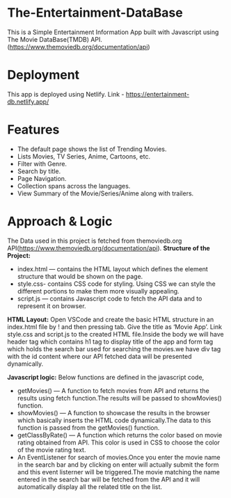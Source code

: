 # The-Entertainment-DataBase
This is a Simple Entertainment Information App built with Javascript using The Movie DataBase(TMDB) API.
(https://www.themoviedb.org/documentation/api) 

# Deployment
This app is deployed using Netlify.
Link - https://entertainment-db.netlify.app/

# Features
- The default page shows the list of Trending Movies.
- Lists Movies, TV Series, Anime, Cartoons, etc.
- Filter with Genre.
- Search by title.
- Page Navigation.
- Collection spans across the languages.
- View Summary of the Movie/Series/Anime along with trailers.

# Approach & Logic
The Data used in this project is fetched from themoviedb.org API(https://www.themoviedb.org/documentation/api).
**Structure of the Project:**
- index.html — contains the HTML layout which defines the element structure that would be shown on the page.
- style.css- contains CSS code for styling. Using CSS we can style the different portions to make them more visually appealing.
- script.js — contains Javascript code to fetch the API data and to represent it on browser.

**HTML Layout:**
Open VSCode and create the basic HTML structure in an index.html file by ! and then pressing tab. Give the title as ‘Movie App’. Link style.css and script.js to the created HTML file.Inside the body we will have header tag which contains h1 tag to display title of the app and form tag which holds the search bar used for searching the movies.we have div tag with the id content where our API fetched data will be presented dynamically.

**Javascript logic:**
Below functions are defined in the javascript code,
- getMovies() — A function to fetch movies from API and returns the results using fetch function.The results will be passed to showMovies() function.
- showMovies() — A function to showcase the results in the browser which basically inserts the HTML code dynamically.The data to this function is passed from the getMovies() function.
- getClassByRate() — A function which returns the color based on movie rating obtained from API. This color is used in CSS to choose the color of the movie rating text.
- An EventListener for search of movies.Once you enter the movie name in the search bar and by clicking on enter will actually submit the form and this event listerner will be triggered.The movie matching the name entered in the search bar will be fetched from the API and it will automatically display all the related title on the list.
